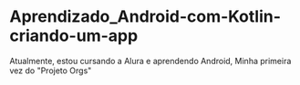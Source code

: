 # Aprendizado_Android-com-Kotlin-criando-um-app
Atualmente, estou cursando a Alura e aprendendo Android, Minha primeira vez do "Projeto Orgs"

